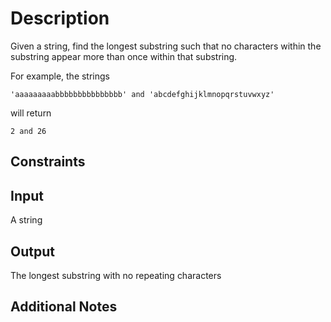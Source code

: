 # Description
Given a string, find the longest substring such that no characters within the substring appear more than once within that substring.

For example, the strings

```
'aaaaaaaaabbbbbbbbbbbbbbb' and 'abcdefghijklmnopqrstuvwxyz'
```

will return

```
2 and 26
```

## Constraints

## Input
A string

## Output
The longest substring with no repeating characters

## Additional Notes
